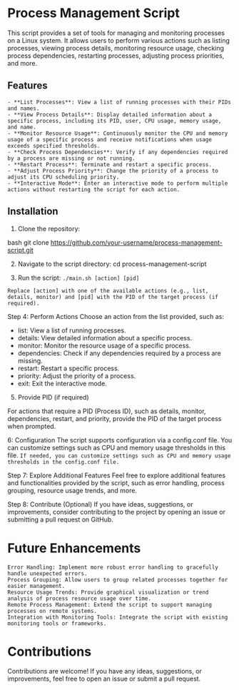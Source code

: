 # Process Management Script

This script provides a set of tools for managing and monitoring processes on a Linux system. It allows users to perform various actions such as listing processes, viewing process details, monitoring resource usage, checking process dependencies, restarting processes, adjusting process priorities, and more.

## Features
```
- **List Processes**: View a list of running processes with their PIDs and names.
- **View Process Details**: Display detailed information about a specific process, including its PID, user, CPU usage, memory usage, and name.
- **Monitor Resource Usage**: Continuously monitor the CPU and memory usage of a specific process and receive notifications when usage exceeds specified thresholds.
- **Check Process Dependencies**: Verify if any dependencies required by a process are missing or not running.
- **Restart Process**: Terminate and restart a specific process.
- **Adjust Process Priority**: Change the priority of a process to adjust its CPU scheduling priority.
- **Interactive Mode**: Enter an interactive mode to perform multiple actions without restarting the script for each action.
```

## Installation

1. Clone the repository:

bash
git clone https://github.com/your-username/process-management-script.git

2. Navigate to the script directory:
cd process-management-script

3. Run the script:
```./main.sh [action] [pid]```

```Replace [action] with one of the available actions (e.g., list, details, monitor) and [pid] with the PID of the target process (if required).```

Step 4: Perform Actions
Choose an action from the list provided, such as:
- list: View a list of running processes.
- details: View detailed information about a specific process.
- monitor: Monitor the resource usage of a specific process.
- dependencies: Check if any dependencies required by a process are missing.
- restart: Restart a specific process.
- priority: Adjust the priority of a process.
- exit: Exit the interactive mode.

5. Provide PID (if required)

For actions that require a PID (Process ID), such as details, monitor, dependencies, restart, and priority, provide the PID of the target process when prompted.


6: Configuration
The script supports configuration via a config.conf file. You can customize settings such as CPU and memory usage thresholds in this file.
```If needed, you can customize settings such as CPU and memory usage thresholds in the config.conf file.```


Step 7: Explore Additional Features
Feel free to explore additional features and functionalities provided by the script, such as error handling, process grouping, resource usage trends, and more.

Step 8: Contribute (Optional)
If you have ideas, suggestions, or improvements, consider contributing to the project by opening an issue or submitting a pull request on GitHub.

# Future Enhancements

```
Error Handling: Implement more robust error handling to gracefully handle unexpected errors.
Process Grouping: Allow users to group related processes together for easier management.
Resource Usage Trends: Provide graphical visualization or trend analysis of process resource usage over time.
Remote Process Management: Extend the script to support managing processes on remote systems.
Integration with Monitoring Tools: Integrate the script with existing monitoring tools or frameworks.
```

# Contributions
Contributions are welcome! If you have any ideas, suggestions, or improvements, feel free to open an issue or submit a pull request.

